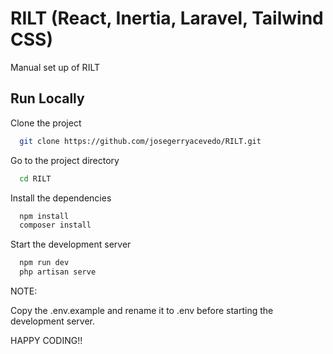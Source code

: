 
# RILT (React, Inertia, Laravel, Tailwind CSS)

Manual set up of RILT


## Run Locally

Clone the project

```bash
  git clone https://github.com/josegerryacevedo/RILT.git
```

Go to the project directory

```bash
  cd RILT
```

Install the dependencies

```bash
  npm install
  composer install
```

Start the development server

```bash
  npm run dev
  php artisan serve

```


NOTE: 

Copy the .env.example and rename it to .env before starting the development server.


HAPPY CODING!!
